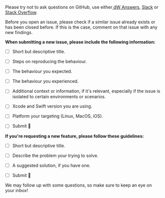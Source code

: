 Please try not to ask questions on GitHub, use either[ dW Answers](https://developer.ibm.com/answers/smartspace/swift/index.html), [Slack](http://swift-at-ibm-slack.mybluemix.net/) or [Stack Overflow](https://stackoverflow.com).

Before you open an issue, please check if a similar issue already exists or has been closed before. If this is the case, comment on that issue with any new findings.




**When submitting a new issue, please include the following information:**

- [ ] Short but descriptive title.

- [ ] Steps on reproducing the behaviour.

- [ ] The behaviour you expected.

- [ ] The behaviour you experienced.

- [ ] Additional context or information, if it's relevant, especially if the issue is isolated to certain environments or scenarios.

- [ ] Xcode and Swift version you are using.

- [ ] Platform your targeting (Linux, MacOS, iOS).

- [ ] Submit 🎉





**If you're requesting a new feature, please follow these guidelines:**

- [ ] Short but descriptive title.

- [ ] Describe the problem your trying to solve.

- [ ] A suggested solution, if you have one.

- [ ] Submit 🎉



We may follow up with some questions, so make sure to keep an eye on your inbox! 